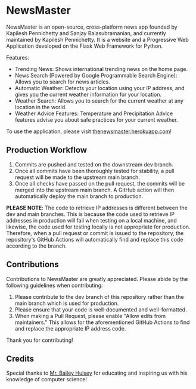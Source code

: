 # NewsMaster
NewsMaster is an open-source, cross-platform news app founded by Kapilesh Pennichetty and Sanjay Balasubramanian, and currently maintained by Kapilesh Pennichetty. It is a website and a Progressive Web Application developed on the Flask Web Framework for Python.

Features:
- Trending News: Shows international trending news on the home page.
- News Search (Powered by Google Programmable Search Engine): Allows you to search for news articles.
- Automatic Weather: Detects your location using your IP address, and gives you the current weather information for your location.
- Weather Search: Allows you to search for the current weather at any location in the world.
- Weather Advice Features: Temperature and Precipitation Advice features advise you about safe practices for your current weather.

To use the application, please visit [thenewsmaster.herokuapp.com](thenewsmaster.herokuapp.com)!

## Production Workflow
1. Commits are pushed and tested on the downstream dev branch.
2. Once all commits have been thoroughly tested for stability, a pull request will be made to the upstream main branch.
3. Once all checks have passed on the pull request, the commits will be merged into the upstream main branch. A GitHub action will then automatically deploy the main branch to production.

**PLEASE NOTE**: The code to retrieve IP addresses is different between the dev and main branches. This is because the code used to retrieve IP addresses in production will fail when testing on a local machine, and likewise, the code used for testing locally is not appropriate for production. Therefore, when a pull request or commit is issued to the repository, the repository's GitHub Actions will automatically find and replace this code according to the branch.

## Contributions
Contributions to NewsMaster are greatly appreciated. Please abide by the following guidelines when contributing:
1. Please contribute to the dev branch of this repository rather than the main branch which is used for production.
2. Please ensure that your code is well-documented and well-formatted.
3. When making a Pull Request, please enable "Allow edits from maintainers." This allows for the aforementioned GitHub Actions to find and replace the appropriate IP address code.

Thank you for contributing!

## Credits
Special thanks to [Mr. Bailey Hulsey](https://github.com/BaileyH) for educating and inspiring us with his knowledge of computer science!
